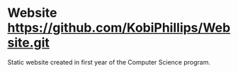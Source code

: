# Website https://github.com/KobiPhillips/Website.git
Static website created in first year of the Computer Science program.